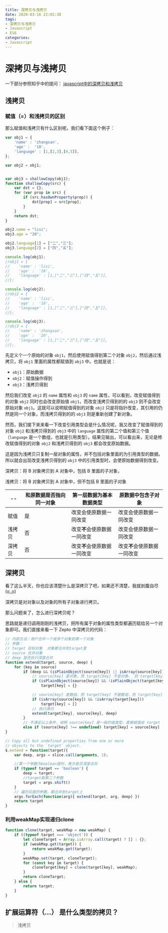```yaml
---
title: 深拷贝与浅拷贝
date: 2020-03-16 22:02:38
tags:
- 深拷贝与浅拷贝
- Javascript
- ES6
categories:
- Javascript
---
```


# 深拷贝与浅拷贝

一下部分参照知乎中的提问： [javascript中的深拷贝和浅拷贝](https://www.zhihu.com/question/23031215)

## 浅拷贝

### 赋值（=）和浅拷贝的区别

那么赋值和浅拷贝有什么区别呢，我们看下面这个例子：

```js
var obj1 = {
    'name' : 'zhangsan',
    'age' :  '18',
    'language' : [1,[2,3],[4,5]],
};

var obj2 = obj1;


var obj3 = shallowCopy(obj1);
function shallowCopy(src) {
    var dst = {};
    for (var prop in src) {
        if (src.hasOwnProperty(prop)) {
            dst[prop] = src[prop];
        }
    }
    return dst;
}

obj2.name = "lisi";
obj3.age = "20";

obj2.language[1] = ["二","三"];
obj3.language[2] = ["四","五"];

console.log(obj1);  
//obj1 = {
//    'name' : 'lisi',
//    'age' :  '18',
//    'language' : [1,["二","三"],["四","五"]],
//};

console.log(obj2);
//obj2 = {
//    'name' : 'lisi',
//    'age' :  '18',
//    'language' : [1,["二","三"],["四","五"]],
//};

console.log(obj3);
//obj3 = {
//    'name' : 'zhangsan',
//    'age' :  '20',
//    'language' : [1,["二","三"],["四","五"]],
//};
```

先定义个一个原始的对象 `obj1`，然后使用赋值得到第二个对象 `obj2`，然后通过浅拷贝，将 `obj1` 里面的属性都赋值到 `obj3` 中。也就是说：

- `obj1`：原始数据
- `obj2`：赋值操作得到
- `obj3`：浅拷贝得到

然后我们改变 `obj2` 的 `name` 属性和 `obj3` 的 `name` 属性，可以看到，改变赋值得到的对象 `obj2` 同时也会改变原始值 `obj1`，而改变浅拷贝得到的的 `obj3` 则不会改变原始对象 `obj1`。这就可以说明赋值得到的对象 `obj2` 只是将指针改变，其引用的仍然是同一个对象，而浅拷贝得到的的 `obj3` 则是重新创建了新对象。

然而，我们接下来来看一下改变引用类型会是什么情况呢，我又改变了赋值得到的对象 `obj2` 和浅拷贝得到的 `obj3` 中的 `language` 属性的第二个值和第三个值（`language` 是一个数组，也就是引用类型）。结果见输出，可以看出来，无论是修改赋值得到的对象 `obj2` 和浅拷贝得到的 `obj3` 都会改变原始数据。

这是因为浅拷贝只复制一层对象的属性，并不包括对象里面的为引用类型的数据。所以就会出现改变浅拷贝得到的 `obj3` 中的引用类型时，会使原始数据得到改变。

深拷贝：将 B 对象拷贝到 A 对象中，包括 B 里面的子对象，

浅拷贝：将 B 对象拷贝到 A 对象中，但不包括 B 里面的子对象

| --     | 和原数据是否指向同一对象 | 第一层数据为基本数据类型     | 原数据中包含子对象           |
| ------ | ------------------------ | ---------------------------- | ---------------------------- |
| 赋值   | 是                       | 改变会使原数据一同改变       | 改变会使原数据一同改变       |
| 浅拷贝 | 否                       | 改变**不**会使原数据一同改变 | 改变会使原数据一同改变       |
| 深拷贝 | 否                       | 改变**不**会使原数据一同改变 | 改变**不**会使原数据一同改变 |

## 深拷贝

看了这么半天，你也应该清楚什么是深拷贝了吧，如果还不清楚，我就剖腹自尽(ಥ_ಥ)

深拷贝是对对象以及对象的所有子对象进行拷贝。

那么问题来了，怎么进行深拷贝呢？

思路就是递归调用刚刚的浅拷贝，把所有属于对象的属性类型都遍历赋给另一个对象即可。我们直接来看一下 Zepto 中深拷贝的代码：

```js
// 内部方法：用户合并一个或多个对象到第一个对象
// 参数：
// target 目标对象  对象都合并到target里
// source 合并对象
// deep 是否执行深度合并
function extend(target, source, deep) {
    for (key in source)
        if (deep && (isPlainObject(source[key]) || isArray(source[key]))) {
            // source[key] 是对象，而 target[key] 不是对象， 则 target[key] = {} 初始化一下，否则递归会出错的
            if (isPlainObject(source[key]) && !isPlainObject(target[key]))
                target[key] = {}

            // source[key] 是数组，而 target[key] 不是数组，则 target[key] = [] 初始化一下，否则递归会出错的
            if (isArray(source[key]) && !isArray(target[key]))
                target[key] = []
            // 执行递归
            extend(target[key], source[key], deep)
        }
        // 不满足以上条件，说明 source[key] 是一般的值类型，直接赋值给 target 就是了
        else if (source[key] !== undefined) target[key] = source[key]
}

// Copy all but undefined properties from one or more
// objects to the `target` object.
$.extend = function(target){
    var deep, args = slice.call(arguments, 1);

    //第一个参数为boolean值时，表示是否深度合并
    if (typeof target == 'boolean') {
        deep = target;
        //target取第二个参数
        target = args.shift()
    }
    // 遍历后面的参数，都合并到target上
    args.forEach(function(arg){ extend(target, arg, deep) })
    return target
}
```

### 利用weakMap实现递归clone

```js
function clone(target, weakMap = new weakMap) {
    if ((typeof target === 'object')) {
        let cloneTarget = Array.isArray.call(target) ? [] : {};
        if (weakMap.get(target)) {
            return weakMap.get(target);
        }
        weakMap.set(target, cloneTarget);
        for (const key in target) {
            cloneTarget[key] = clone(target[key], weakMap);
        }
        return cloneTarget;
    } else {
        return target;
    }
}
```



##  扩展运算符（...） 是什么类型的拷贝？

> 浅拷贝